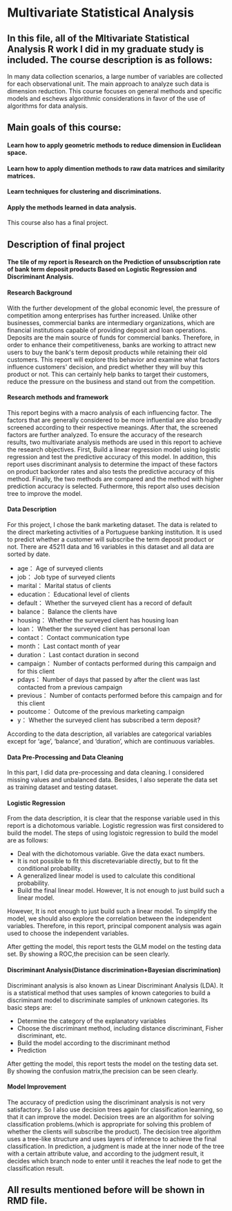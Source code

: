 # Multivariate Statistical Analysis
## In this file, all of the Mltivariate Statistical Analysis R work I did in my graduate study is included. The course description is as follows:
In many data collection scenarios, a large number of variables are collected for each observational unit. The main approach to analyze such data is dimension reduction. This course focuses on general methods and specific models and eschews algorithmic considerations in favor of the use of algorithms for data analysis. 
## Main goals of this course:
#### Learn how to apply geometric methods to reduce dimension in Euclidean space.
#### Learn how to apply dimention methods to raw data matrices and similarity matrices.
#### Learn techniques for clustering and discriminations.
#### Apply the methods learned in data analysis.
This course also has a final project.
## Description of final project
#### The tile of my report is Research on the Prediction of unsubscription rate of bank term deposit products Based on Logistic Regression and Discriminant Analysis.
#### Research Background
With the further development of the global economic level, the pressure of competition among enterprises has further increased. Unlike other businesses, commercial banks are intermediary organizations, which are financial institutions capable of providing deposit and loan operations. Deposits are the main source of funds for commercial banks. Therefore, in order to enhance their competitiveness, banks are working to attract new users to buy the bank's term deposit products while retaining their old customers. This report will explore this behavior and examine what factors influence customers' decision, and predict whether they will buy this product or not. This can certainly help banks to target their customers, reduce the pressure on the business and stand out
from the competition.
#### Research methods and framework
This report begins with a macro analysis of each influencing factor. The factors that are generally considered to be more influential are also broadly screened according to their respective meanings. After that, the screened factors are further analyzed. To ensure the accuracy of the research results, two multivariate analysis methods are used in this report to achieve the research objectives. First, Build a linear regression model using logistic regression and test the predictive
accuracy of this model. In addition, this report uses discriminant analysis to determine the impact of these factors on product backorder rates and also tests the predictive accuracy of this method. Finally, the two methods are compared and the method with higher prediction accuracy is selected. Futhermore, this report also uses decision tree to improve the model.
#### Data Description
For this project, I chose the bank marketing dataset. The data is related to the direct marketing activities of a Portuguese banking institution. It is used to predict whether a customer will subscribe the term deposit product or not. There are 45211 data and 16 variables in this dataset and all data are sorted by date. 
* age：        Age of surveyed clients
* job：            Job type of surveyed clients
* marital：         Marital status of clients
* education：     Educational level of clients
* default：     Whether the surveyed client has a record of default
* balance：         Balance the clients have
* housing：     Whether the surveyed client has housing loan
* loan：     Whether the surveyed client has personal loan
* contact：         Contact communication type
* month：       Last contact month of year
* duration：        Last contact duration in second
* campaign：      Number of contacts performed during this campaign and for this client
* pdays： Number of days that passed by after the client was last contacted from a previous
campaign
* previous： Number of contacts performed before this campaign and for this client
* poutcome： Outcome of the previous marketing campaign
* y： Whether the surveyed client has subscribed a term deposit?

According to the data description, all variables are categorical variables except for ‘age’, ‘balance’, and ‘duration’, which are continuous variables.
#### Data Pre-Processing and Data Cleaning
In this part, I did data pre-processing and data cleaning. I considered missing values and unbalanced data. Besides, I also seperate the data set as training dataset and testing dataset.
#### Logistic Regression
From the data description, it is clear that the response variable used in this report is a dichotomous variable. Logistic regression was first considered to build the model.
The steps of using logistoic regression to
build the model are as follows:
* Deal with the dichotomous variable. Give the data exact numbers.
* It is not possible to fit this discretevariable directly, but to fit the conditional
probability.
* A generalized linear model is used to calculate this conditional probability.
* Build the final linear model. However, It is not enough to just build such a linear model.

However, It is not enough to just build such a linear model. To simplify the model, we should also explore the correlation between the independent variables. Therefore, in this report, principal
component analysis was again used to choose the independent variables.

After getting the model, this report tests the GLM model on the testing data set. By
showing a ROC,the precision can be seen clearly.
#### Discriminant Analysis(Distance discrimination+Bayesian discrimination)
Discriminant analysis is also known as Linear Discriminant Analysis (LDA). It is a
statistical method that uses samples of known categories to build a discriminant model to discriminate samples of unknown categories. Its basic steps are:
* Determine the category of the explanatory variables
* Choose the discriminant method, including distance discriminant, Fisher discriminant, etc.
* Build the model according to the discriminant method
* Prediction

After getting the model, this report tests the model on the testing data set. By
showing the confusion matrix,the precision can be seen clearly.
#### Model Improvement
The accuracy of prediction using the discriminant analysis is not very satisfactory. So I also use decision trees again for classification learning, so that it can improve the model. Decision trees are an algorithm for solving classification problems.(which is appropriate for solving this problem of
whether the clients will subscribe the product). The decision tree algorithm uses a tree-like structure and uses layers of inference to achieve the final classification.
In prediction, a judgment is made at the inner node of the tree with a certain attribute value, and according to the judgment result, it decides which branch node to enter until it reaches the leaf node
to get the classification result.

## All results mentioned before will be shown in RMD file.

